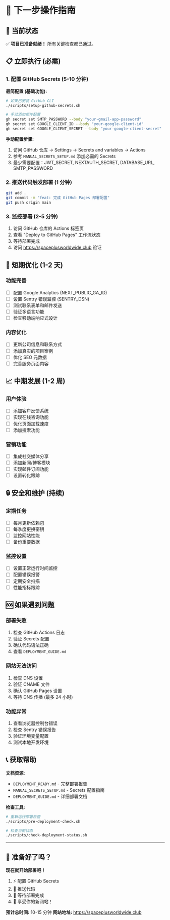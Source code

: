 # 🚀 下一步操作指南

## 🎯 当前状态
✅ **项目已准备就绪！** 所有关键检查都已通过。

## 📋 立即执行 (必需)

### 1. 配置 GitHub Secrets (5-10 分钟)

**最简配置 (基础功能):**
```bash
# 如果已安装 GitHub CLI
./scripts/setup-github-secrets.sh

# 手动添加邮件配置
gh secret set SMTP_PASSWORD --body "your-gmail-app-password"
gh secret set GOOGLE_CLIENT_ID --body "your-google-client-id"
gh secret set GOOGLE_CLIENT_SECRET --body "your-google-client-secret"
```

**手动配置步骤:**
1. 访问 GitHub 仓库 → Settings → Secrets and variables → Actions
2. 参考 `MANUAL_SECRETS_SETUP.md` 添加必需的 Secrets
3. 最少需要配置：JWT_SECRET, NEXTAUTH_SECRET, DATABASE_URL, SMTP_PASSWORD

### 2. 推送代码触发部署 (1 分钟)

```bash
git add .
git commit -m "feat: 完成 GitHub Pages 部署配置"
git push origin main
```

### 3. 监控部署 (2-5 分钟)

1. 访问 GitHub 仓库的 Actions 标签页
2. 查看 "Deploy to GitHub Pages" 工作流状态
3. 等待部署完成
4. 访问 https://spaceplusworldwide.club 验证

## 🔧 短期优化 (1-2 天)

### 功能完善
- [ ] 配置 Google Analytics (NEXT_PUBLIC_GA_ID)
- [ ] 设置 Sentry 错误监控 (SENTRY_DSN)
- [ ] 测试联系表单和邮件发送
- [ ] 验证多语言功能
- [ ] 检查移动端响应式设计

### 内容优化
- [ ] 更新公司信息和联系方式
- [ ] 添加真实的项目案例
- [ ] 优化 SEO 元数据
- [ ] 完善服务页面内容

## 📈 中期发展 (1-2 周)

### 用户体验
- [ ] 添加客户反馈系统
- [ ] 实现在线咨询功能
- [ ] 优化页面加载速度
- [ ] 添加搜索功能

### 营销功能
- [ ] 集成社交媒体分享
- [ ] 添加新闻/博客模块
- [ ] 实现邮件订阅功能
- [ ] 设置转化跟踪

## 🔒 安全和维护 (持续)

### 定期任务
- [ ] 每月更新依赖包
- [ ] 每季度更换密钥
- [ ] 监控网站性能
- [ ] 备份重要数据

### 监控设置
- [ ] 设置正常运行时间监控
- [ ] 配置错误报警
- [ ] 定期安全扫描
- [ ] 性能指标跟踪

## 🆘 如果遇到问题

### 部署失败
1. 检查 GitHub Actions 日志
2. 验证 Secrets 配置
3. 确认代码语法正确
4. 查看 `DEPLOYMENT_GUIDE.md`

### 网站无法访问
1. 检查 DNS 设置
2. 验证 CNAME 文件
3. 确认 GitHub Pages 设置
4. 等待 DNS 传播 (最多 24 小时)

### 功能异常
1. 查看浏览器控制台错误
2. 检查 Sentry 错误报告
3. 验证环境变量配置
4. 测试本地开发环境

## 📞 获取帮助

**文档资源:**
- `DEPLOYMENT_READY.md` - 完整部署报告
- `MANUAL_SECRETS_SETUP.md` - Secrets 配置指南
- `DEPLOYMENT_GUIDE.md` - 详细部署文档

**检查工具:**
```bash
# 重新运行部署检查
./scripts/pre-deployment-check.sh

# 检查当前状态
./scripts/check-deployment-status.sh
```

---

## 🎉 准备好了吗？

**现在就开始部署吧！**

1. ⚡ 配置 GitHub Secrets
2. 🚀 推送代码
3. 🎯 等待部署完成
4. 🌟 享受你的新网站！

**预计总时间:** 10-15 分钟
**网站地址:** https://spaceplusworldwide.club
